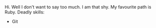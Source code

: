 Hi. Well I don't want to say too much. I am that shy.
My favourite path is Ruby.
Deadly skills:
* Git
